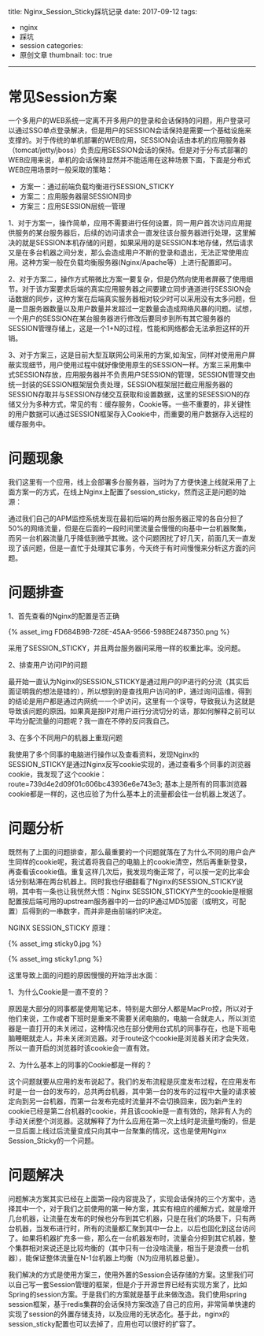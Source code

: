 title: Nginx_Session_Sticky踩坑记录
date: 2017-09-12
tags:
 - nginx
 - 踩坑
 - session
categories:
 - 原创文章
thumbnail:
toc: true
---

# 常见Session方案

一个多用户的WEB系统一定离不开多用户的登录和会话保持的问题，用户登录可以通过SSO单点登录解决，但是用户的SESSION会话保持是需要一个基础设施来支撑的。对于传统的单机部署的WEB应用，SESSION会话由本机的应用服务器（tomcat/jetty/jboss）负责应用SESSION会话的保持。但是对于分布式部署的WEB应用来说，单机的会话保持显然并不能适用在这种场景下面，下面是分布式WEB应用场景时一般采取的策略：

- 方案一：通过前端负载均衡进行SESSION_STICKY
- 方案二：应用服务器层SESSION同步
- 方案三：应用SESSION层统一管理

<!-- more -->

1、对于方案一，操作简单，应用不需要进行任何设置，同一用户首次访问应用提供服务的某台服务器后，后续的访问请求会一直发往该台服务器进行处理，这里解决的就是SESSION本机存储的问题，如果采用的是SESSION本地存储，然后请求又是在多台机器之间分发，那么会造成用户不断的登录和退出，无法正常使用应用。这种方案一般在负载均衡服务器(Nginx/Apache等）上进行配置即可。

2、对于方案二，操作方式稍微比方案一要复杂，但是仍然向使用者屏蔽了使用细节。对于该方案要求后端的真实应用服务器之间要建立同步通道进行SESSION会话数据的同步，这种方案在后端真实服务器相对较少时可以采用没有太多问题，但是一旦服务器数量以及用户数量并发超过一定数量会造成网络风暴的问题。试想，一个用户的SESSION在某台服务器进行修改后要同步到所有其它服务器的SESSION管理存储上，这是一个1+N的过程，性能和网络都会无法承担这样的开销。

3、对于方案三，这是目前大型互联网公司采用的方案,如淘宝，同样对使用用户屏蔽实现细节，用户使用过程中就好像使用原生的SESSION一样。方案三采用集中式SESSION存放，应用服务器并不负责用户SESSION的管理，SESSION管理交由统一封装的SESSION框架层负责处理，SESSION框架层拦截应用服务器的SESSION存取并与SESSION存储交互获取和设置数据，这里的SESESSION的存储又分为多种方式，常见的有：缓存服务，Cookie等。一些不重要的，非关键性的用户数据可以通过SESSION框架存入Cookie中，而重要的用户数据存入远程的缓存服务中。

# 问题现象

我们这里有一个应用，线上会部署多台服务器，当时为了方便快速上线就采用了上面方案一的方式，在线上Nginx上配置了session_sticky，然而这正是问题的始源：

通过我们自己的APM监控系统发现在最初后端的两台服务器正常的各自分担了50%的网络流量，但是在后面的一段时间里流量会慢慢的向基中一台机器聚集，而另一台机器流量几乎降低到微乎其微。这个问题困扰了好几天，前面几天一直发现了该问题，但是一直忙于处理其它事务，今天终于有时间慢慢来分析这方面的问题。

# 问题排查

1、首先查看的Nginx的配置是否正确

{% asset_img FD684B9B-728E-45AA-9566-598BE2487350.png %}

采用了SESSION_STICKY，并且两台服务器间采用一样的权重比率。没问题。

2、排查用户访问IP的问题

最开始一直认为Nginx的SESSION_STICKY是通过用户的IP进行的分流（其实后面证明我的想法是错的），所以想到的是查找用户访问的IP，通过询问运维，得到的结论是用户都是通过内网统一一个IP访问，这里有一个误导，导致我认为这就是导致该问题的原因。如果真是按IP对用户进行分流切分的话，那如何解释之前可以平均分配流量的问题呢？我一直在不停的反问我自己。

3、在多个不同用户的机器上重现问题

我使用了多个同事的电脑进行操作以及查看资料，发现Nginx的SESSION_STICKY是通过Nginx反写cookie实现的，通过查看多个同事的浏览器cookie，我发现了这个cookie：route=739d4e2d09f01c606bc43936e6e743e3; 基本上是所有的同事浏览器cookie都是一样的，这也应验了为什么基本上的流量都会往一台机器上发送了。

# 问题分析

既然有了上面的问题排查，那么最重要的一个问题就落在了为什么不同的用户会产生同样的cookie呢，我试着将我自己的电脑上的cookie清空，然后再重新登录，再查看该cookie值。重复这样几次后，我发现均衡正常了，可以按一定的比率会话分别粘滞在两台机器上。同时我也仔细翻看了Nginx的SESSION_STICKY说明，其中有一条也让我恍然大悟：Nginx SESSION_STICKY产生的cookie是根据配置按后端可用的upstream服务器中的一台的IP通过MD5加密（或明文，可配置）后得到的一串数字，而并非是由前端的IP决定。

NGINX SESSION_STICKY 原理：

{% asset_img sticky0.jpg %}

{% asset_img sticky1.png %}


这里导致上面的问题的原因慢慢的开始浮出水面：

1、为什么Cookie是一直不变的？

原因是大部分的同事都是使用笔记本，特别是大部分人都是MacPro控，所以对于他们来说，工作或者下班时是重来不需要关闭电脑的，电脑一合就走人，所以浏览器是一直打开的未关闭过，这种情况也在部分使用台式机的同事存在，也是下班电脑睡眠就走人，并未关闭浏览器。对于route这个cookie是浏览器关闭才会失效，所以一直开启的浏览器时该cookie会一直有效。

2、为什么基本上的同事的Cookie都是一样的？

这个问题就要从应用的发布说起了。我们的发布流程是灰度发布过程，在应用发布时是一台一台的发布的，总共两台机器，其中第一台的发布的过程中大量的请求被定向到另一台机器，而第一台发布完成时流量并不会切换回来，因为新产生的cookie已经是第二台机器的cookie，并且该cookie是一直有效的，除非有人为的手动关闭整个浏览器。这就解释了为什么应用在第一次上线时是流量均衡的，但是一旦后面上线过后流量变成只向其中一台聚集的情况，这也是使用Nginx Session_Sticky的一个问题。

# 问题解决

问题解决方案其实已经在上面第一段内容提及了，实现会话保持的三个方案中，选择其中一个，对于我们之前使用的第一种方案，其实有相应的缓解方式，就是增开几台机器，让流量在发布的时候也分布到其它机器，只是在我们的场景下，只有两台机器，当发布进行时，所有的流量都汇聚到其中一台上，以后也固化到这台访问了。如果将机器扩充多一些，那么在一台机器发布时，流量会分担到其它机器，整个集群相对来说还是比较均衡的（其中只有一台没啥流量，相当于是浪费一台机器），能保证整体流量在N-1台机器上均衡（N为应用机器总量）。

我们解决的方式是使用方案三，使用外置的Session会话存储的方案。这里我们可以自己写一套Session管理的框架，但是介于开源世界已经有实现方案了，比如Spring的session方案。于是我们的方案就是基于此来做改造。我们使用spring session框架，基于redis集群的会话保持方案改造了自己的应用，非常简单快速的实现了session的外置存储支持，以及应用的无状态化。基于此，nginx的session_sticky配置也可以去掉了，应用也可以很好的扩容了。
